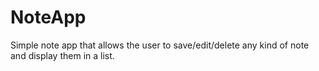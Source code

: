 # NoteApp
Simple note app that allows the user to save/edit/delete any kind of note and display them in a list.
